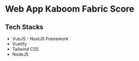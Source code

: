 # Web App Kaboom Fabric Score
## Tech Stacks
+ VueJS - NuxtJS Framework
+ Vuetify
+ Tailwind CSS
+ NodeJS
